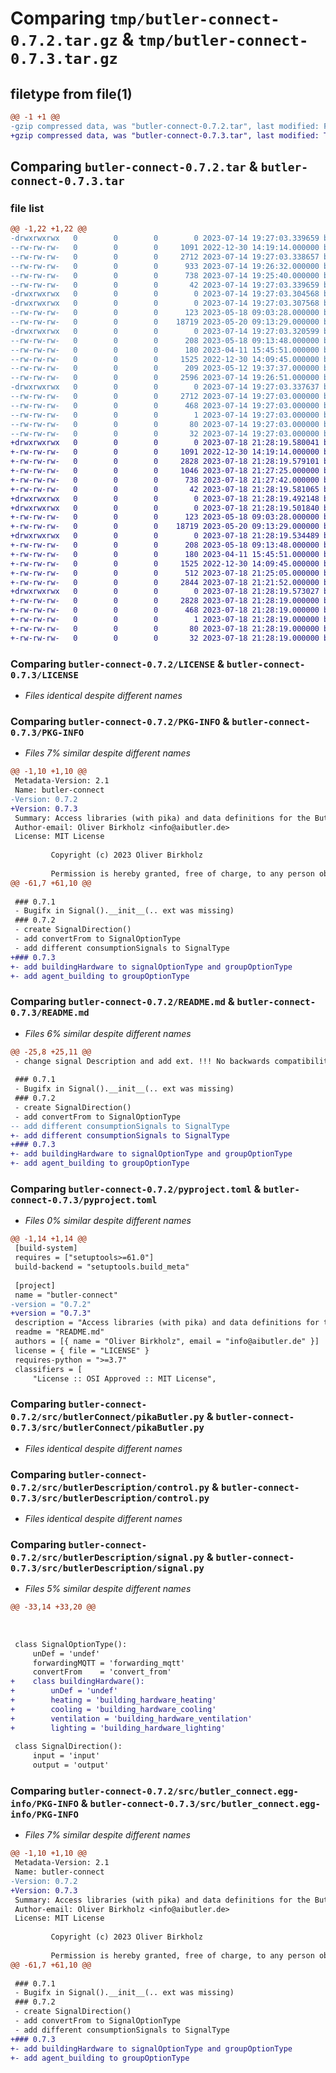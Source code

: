 # Comparing `tmp/butler-connect-0.7.2.tar.gz` & `tmp/butler-connect-0.7.3.tar.gz`

## filetype from file(1)

```diff
@@ -1 +1 @@
-gzip compressed data, was "butler-connect-0.7.2.tar", last modified: Fri Jul 14 19:27:03 2023, max compression
+gzip compressed data, was "butler-connect-0.7.3.tar", last modified: Tue Jul 18 21:28:19 2023, max compression
```

## Comparing `butler-connect-0.7.2.tar` & `butler-connect-0.7.3.tar`

### file list

```diff
@@ -1,22 +1,22 @@
-drwxrwxrwx   0        0        0        0 2023-07-14 19:27:03.339659 butler-connect-0.7.2/
--rw-rw-rw-   0        0        0     1091 2022-12-30 14:19:14.000000 butler-connect-0.7.2/LICENSE
--rw-rw-rw-   0        0        0     2712 2023-07-14 19:27:03.338657 butler-connect-0.7.2/PKG-INFO
--rw-rw-rw-   0        0        0      933 2023-07-14 19:26:32.000000 butler-connect-0.7.2/README.md
--rw-rw-rw-   0        0        0      738 2023-07-14 19:25:40.000000 butler-connect-0.7.2/pyproject.toml
--rw-rw-rw-   0        0        0       42 2023-07-14 19:27:03.339659 butler-connect-0.7.2/setup.cfg
-drwxrwxrwx   0        0        0        0 2023-07-14 19:27:03.304568 butler-connect-0.7.2/src/
-drwxrwxrwx   0        0        0        0 2023-07-14 19:27:03.307568 butler-connect-0.7.2/src/butlerConnect/
--rw-rw-rw-   0        0        0      123 2023-05-18 09:03:28.000000 butler-connect-0.7.2/src/butlerConnect/__init__.py
--rw-rw-rw-   0        0        0    18719 2023-05-20 09:13:29.000000 butler-connect-0.7.2/src/butlerConnect/pikaButler.py
-drwxrwxrwx   0        0        0        0 2023-07-14 19:27:03.320599 butler-connect-0.7.2/src/butlerDescription/
--rw-rw-rw-   0        0        0      208 2023-05-18 09:13:48.000000 butler-connect-0.7.2/src/butlerDescription/__init__.py
--rw-rw-rw-   0        0        0      180 2023-04-11 15:45:51.000000 butler-connect-0.7.2/src/butlerDescription/component.py
--rw-rw-rw-   0        0        0     1525 2022-12-30 14:09:45.000000 butler-connect-0.7.2/src/butlerDescription/control.py
--rw-rw-rw-   0        0        0      209 2023-05-12 19:37:37.000000 butler-connect-0.7.2/src/butlerDescription/group.py
--rw-rw-rw-   0        0        0     2596 2023-07-14 19:26:51.000000 butler-connect-0.7.2/src/butlerDescription/signal.py
-drwxrwxrwx   0        0        0        0 2023-07-14 19:27:03.337637 butler-connect-0.7.2/src/butler_connect.egg-info/
--rw-rw-rw-   0        0        0     2712 2023-07-14 19:27:03.000000 butler-connect-0.7.2/src/butler_connect.egg-info/PKG-INFO
--rw-rw-rw-   0        0        0      468 2023-07-14 19:27:03.000000 butler-connect-0.7.2/src/butler_connect.egg-info/SOURCES.txt
--rw-rw-rw-   0        0        0        1 2023-07-14 19:27:03.000000 butler-connect-0.7.2/src/butler_connect.egg-info/dependency_links.txt
--rw-rw-rw-   0        0        0       80 2023-07-14 19:27:03.000000 butler-connect-0.7.2/src/butler_connect.egg-info/requires.txt
--rw-rw-rw-   0        0        0       32 2023-07-14 19:27:03.000000 butler-connect-0.7.2/src/butler_connect.egg-info/top_level.txt
+drwxrwxrwx   0        0        0        0 2023-07-18 21:28:19.580041 butler-connect-0.7.3/
+-rw-rw-rw-   0        0        0     1091 2022-12-30 14:19:14.000000 butler-connect-0.7.3/LICENSE
+-rw-rw-rw-   0        0        0     2828 2023-07-18 21:28:19.579101 butler-connect-0.7.3/PKG-INFO
+-rw-rw-rw-   0        0        0     1046 2023-07-18 21:27:25.000000 butler-connect-0.7.3/README.md
+-rw-rw-rw-   0        0        0      738 2023-07-18 21:27:42.000000 butler-connect-0.7.3/pyproject.toml
+-rw-rw-rw-   0        0        0       42 2023-07-18 21:28:19.581065 butler-connect-0.7.3/setup.cfg
+drwxrwxrwx   0        0        0        0 2023-07-18 21:28:19.492148 butler-connect-0.7.3/src/
+drwxrwxrwx   0        0        0        0 2023-07-18 21:28:19.501840 butler-connect-0.7.3/src/butlerConnect/
+-rw-rw-rw-   0        0        0      123 2023-05-18 09:03:28.000000 butler-connect-0.7.3/src/butlerConnect/__init__.py
+-rw-rw-rw-   0        0        0    18719 2023-05-20 09:13:29.000000 butler-connect-0.7.3/src/butlerConnect/pikaButler.py
+drwxrwxrwx   0        0        0        0 2023-07-18 21:28:19.534489 butler-connect-0.7.3/src/butlerDescription/
+-rw-rw-rw-   0        0        0      208 2023-05-18 09:13:48.000000 butler-connect-0.7.3/src/butlerDescription/__init__.py
+-rw-rw-rw-   0        0        0      180 2023-04-11 15:45:51.000000 butler-connect-0.7.3/src/butlerDescription/component.py
+-rw-rw-rw-   0        0        0     1525 2022-12-30 14:09:45.000000 butler-connect-0.7.3/src/butlerDescription/control.py
+-rw-rw-rw-   0        0        0      512 2023-07-18 21:25:05.000000 butler-connect-0.7.3/src/butlerDescription/group.py
+-rw-rw-rw-   0        0        0     2844 2023-07-18 21:21:52.000000 butler-connect-0.7.3/src/butlerDescription/signal.py
+drwxrwxrwx   0        0        0        0 2023-07-18 21:28:19.573027 butler-connect-0.7.3/src/butler_connect.egg-info/
+-rw-rw-rw-   0        0        0     2828 2023-07-18 21:28:19.000000 butler-connect-0.7.3/src/butler_connect.egg-info/PKG-INFO
+-rw-rw-rw-   0        0        0      468 2023-07-18 21:28:19.000000 butler-connect-0.7.3/src/butler_connect.egg-info/SOURCES.txt
+-rw-rw-rw-   0        0        0        1 2023-07-18 21:28:19.000000 butler-connect-0.7.3/src/butler_connect.egg-info/dependency_links.txt
+-rw-rw-rw-   0        0        0       80 2023-07-18 21:28:19.000000 butler-connect-0.7.3/src/butler_connect.egg-info/requires.txt
+-rw-rw-rw-   0        0        0       32 2023-07-18 21:28:19.000000 butler-connect-0.7.3/src/butler_connect.egg-info/top_level.txt
```

### Comparing `butler-connect-0.7.2/LICENSE` & `butler-connect-0.7.3/LICENSE`

 * *Files identical despite different names*

### Comparing `butler-connect-0.7.2/PKG-INFO` & `butler-connect-0.7.3/PKG-INFO`

 * *Files 7% similar despite different names*

```diff
@@ -1,10 +1,10 @@
 Metadata-Version: 2.1
 Name: butler-connect
-Version: 0.7.2
+Version: 0.7.3
 Summary: Access libraries (with pika) and data definitions for the Buttler project.
 Author-email: Oliver Birkholz <info@aibutler.de>
 License: MIT License
         
         Copyright (c) 2023 Oliver Birkholz
         
         Permission is hereby granted, free of charge, to any person obtaining a copy
@@ -61,7 +61,10 @@
 
 ### 0.7.1
 - Bugifx in Signal().__init__(.. ext was missing)
 ### 0.7.2
 - create SignalDirection()
 - add convertFrom to SignalOptionType
 - add different consumptionSignals to SignalType
+### 0.7.3
+- add buildingHardware to signalOptionType and groupOptionType
+- add agent_building to groupOptionType
```

### Comparing `butler-connect-0.7.2/README.md` & `butler-connect-0.7.3/README.md`

 * *Files 6% similar despite different names*

```diff
@@ -25,8 +25,11 @@
 - change signal Description and add ext. !!! No backwards compatibility! if Using Schmema for parsing
 
 ### 0.7.1
 - Bugifx in Signal().__init__(.. ext was missing)
 ### 0.7.2
 - create SignalDirection()
 - add convertFrom to SignalOptionType
-- add different consumptionSignals to SignalType
+- add different consumptionSignals to SignalType
+### 0.7.3
+- add buildingHardware to signalOptionType and groupOptionType
+- add agent_building to groupOptionType
```

### Comparing `butler-connect-0.7.2/pyproject.toml` & `butler-connect-0.7.3/pyproject.toml`

 * *Files 0% similar despite different names*

```diff
@@ -1,14 +1,14 @@
 [build-system]
 requires = ["setuptools>=61.0"]
 build-backend = "setuptools.build_meta"
 
 [project]
 name = "butler-connect"
-version = "0.7.2"
+version = "0.7.3"
 description = "Access libraries (with pika) and data definitions for the Buttler project."
 readme = "README.md"
 authors = [{ name = "Oliver Birkholz", email = "info@aibutler.de" }]
 license = { file = "LICENSE" }
 requires-python = ">=3.7"
 classifiers = [
     "License :: OSI Approved :: MIT License",
```

### Comparing `butler-connect-0.7.2/src/butlerConnect/pikaButler.py` & `butler-connect-0.7.3/src/butlerConnect/pikaButler.py`

 * *Files identical despite different names*

### Comparing `butler-connect-0.7.2/src/butlerDescription/control.py` & `butler-connect-0.7.3/src/butlerDescription/control.py`

 * *Files identical despite different names*

### Comparing `butler-connect-0.7.2/src/butlerDescription/signal.py` & `butler-connect-0.7.3/src/butlerDescription/signal.py`

 * *Files 5% similar despite different names*

```diff
@@ -33,14 +33,20 @@
     
     
 
 class SignalOptionType():
     unDef = 'undef'
     forwardingMQTT = 'forwarding_mqtt'
     convertFrom    = 'convert_from'
+    class buildingHardware():
+        unDef = 'undef'
+        heating = 'building_hardware_heating'
+        cooling = 'building_hardware_cooling'
+        ventilation = 'building_hardware_ventilation'
+        lighting = 'building_hardware_lighting'
     
 class SignalDirection():
     input = 'input'
     output = 'output'
```

### Comparing `butler-connect-0.7.2/src/butler_connect.egg-info/PKG-INFO` & `butler-connect-0.7.3/src/butler_connect.egg-info/PKG-INFO`

 * *Files 7% similar despite different names*

```diff
@@ -1,10 +1,10 @@
 Metadata-Version: 2.1
 Name: butler-connect
-Version: 0.7.2
+Version: 0.7.3
 Summary: Access libraries (with pika) and data definitions for the Buttler project.
 Author-email: Oliver Birkholz <info@aibutler.de>
 License: MIT License
         
         Copyright (c) 2023 Oliver Birkholz
         
         Permission is hereby granted, free of charge, to any person obtaining a copy
@@ -61,7 +61,10 @@
 
 ### 0.7.1
 - Bugifx in Signal().__init__(.. ext was missing)
 ### 0.7.2
 - create SignalDirection()
 - add convertFrom to SignalOptionType
 - add different consumptionSignals to SignalType
+### 0.7.3
+- add buildingHardware to signalOptionType and groupOptionType
+- add agent_building to groupOptionType
```

